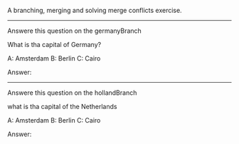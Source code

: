 A branching, merging and solving merge conflicts exercise. 

******************************************
Answere this question on the germanyBranch 

What is tha capital of Germany?

A: Amsterdam 
B: Berlin
C: Cairo

Answer: 

******************************************
Answere this question on the hollandBranch

what is tha capital of the Netherlands 

A: Amsterdam 
B: Berlin
C: Cairo

Answer: 

